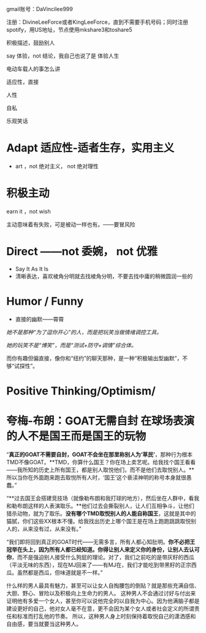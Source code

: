 gmail账号：DaVincilee999

注册：DivineLeeForce或者KingLeeForce，直到不需要手机号码；同时注册spotify，用US地址，节点使用mkshare3和toshare5

积极描述，鼓励别人

say 体验，not 结论，我自己也说了是 体验人生

电动车载人的事怎么讲

适应性，直接

人性

自私

乐观笑话

# Adapt 适应性-适者生存，实用主义

- art ，not 绝对主义， not 绝对理性

# 积极主动

earn it ，not wish

主动意味着有失败，可是被动一样也有。——要冒风险

# Direct ——not 委婉， not 优雅

- Say It As It Is
- 清晰表达，喜欢棱角分明就去找棱角分明，不要去找中庸的稍微圆润一些的

# Humor / Funny

- 直接的幽默——霄霄

*她不是那种“为了逗你开心”的人，而是把玩笑当做情绪调控工具。*

*她的玩笑不是“博笑”，而是“测试+防守+调情”综合体。*

而你有趣但偏直接，像你和“纽约”的聊天那种，是一种“积极输出型幽默”，不够“试探性”。

# Positive Thinking/Optimism/

# 

# 夸梅-布朗：GOAT无需自封 在球场表演的人不是国王而是国王的玩物

“**真正的GOAT不需要自封，GOAT不会坐在那里称别人为‘草民’**，那种行为根本TMD不像GOAT。**TMD，你算什么国王？你在场上卖艺呢。给我找个国王看看——我所知的历史上所有国王，都是别人取悦他们，而不是他们去取悦别人。**所以当你在外面跑来跑去取悦所有人时，‘国王’这个亵渎神明的称号本身就很愚蠢。”

“**过去国王会搭建竞技场（就像勒布朗和我打球的地方），然后坐在人群中，看我和勒布朗这样的人表演取乐。**他们过去会撕裂别人，让人们互相争斗，让他们猎杀动物，就为了取乐。**没有哪个TMD取悦别人的人能自称国王**，这就是其中的猫腻，你们这些XX根本不懂。给我找出历史上哪个国王是在场上跑跑跳跳取悦别人的，从来没有过，从来没有。”

“我们即将回到真正的GOAT时代——无需多言，所有人都心知肚明。**你不必把王冠举在头上，因为所有人都已经知道。你得让别人来定义你的身份，让别人去认可你**，而不是强迫别人接受什么狗屁的理论。对了，我们之前吃的是带灰籽的西瓜（平淡无味的东西），现在MJ回来了——有MJ在，我们才能吃到带黑籽的正宗西瓜。虽然都是西瓜，但味道就是不一样。”

什么样的男人最具有魅力，甚至可以让女人自掏腰包的倒贴？就是那些充满自信、大胆、野心、冒险以及积极向上生命力的男人。 这种男人不会通过讨好与付出来证明他有多爱一个女人，甚至你可以说他完全的以自我为中心。因为他满脑子都是建设更好的自己，他对女人毫不在意，更不会因为某个女人或者社会定义的所谓责任和标准而打乱他的节奏。 所以，这种男人身上时刻保持着取悦自己的潇洒感和自由感，要当就要当这种男人。